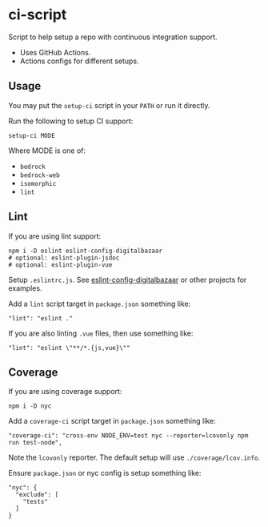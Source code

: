 # ci-script

Script to help setup a repo with continuous integration support.

- Uses GitHub Actions.
- Actions configs for different setups.

## Usage

You may put the `setup-ci` script in your `PATH` or run it directly.

Run the following to setup CI support:

    setup-ci MODE

Where MODE is one of:

- `bedrock`
- `bedrock-web`
- `isomorphic`
- `lint`

## Lint

If you are using lint support:

    npm i -D eslint eslint-config-digitalbazaar
    # optional: eslint-plugin-jsdoc
    # optional: eslint-plugin-vue

Setup `.eslintrc.js`. See [eslint-config-digitalbazaar][] or other projects for
examples.

Add a `lint` script target in `package.json` something like:

    "lint": "eslint ."

If you are also linting `.vue` files, then use something like:

    "lint": "eslint \"**/*.{js,vue}\""

## Coverage

If you are using coverage support:

    npm i -D nyc

Add a `coverage-ci` script target in `package.json` something like:

    "coverage-ci": "cross-env NODE_ENV=test nyc --reporter=lcovonly npm run test-node",

Note the `lcovonly` reporter. The default setup will use `./coverage/lcov.info`.

Ensure `package.json` or nyc config is setup something like:

    "nyc": {
      "exclude": [
        "tests"
      ]
    }

[eslint-config-digitalbazaar]: https://github.com/digitalbazaar/eslint-config-digitalbazaar/
